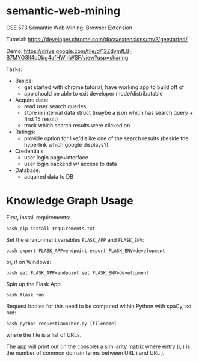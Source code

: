 # semantic-web-mining
CSE 573 Semantic Web Mining: Browser Extension

Tutorial:
https://developer.chrome.com/docs/extensions/mv2/getstarted/

Demo:
https://drive.google.com/file/d/12ZdymfL8-B7MYO3II4qDbg4afHWjnWSF/view?usp=sharing

Tasks:
- Basics: 
    - get started with chrome tutorial, have working app to build off of
    - app should be able to exit developer mode/distributable  
- Acquire data:
    - read user search queries
    - store in internal data struct (maybe a json which has search query + first 15 result)
    - track which search results were clicked on
- Ratings:
    - provide option for like/dislike one of the search results (beside the hyperlink which google displays?)
- Credentials:
    - user login page+interface
    - user login backend w/ access to data
- Database:
    - acquired data to DB

# Knowledge Graph Usage
First, install requirements:

``bash
pip install requirements.txt
``

Set the environment variables `FLASK_APP` and `FLASK_ENV`: 

``bash
export FLASK_APP=endpoint
export FLASK_ENV=development
``

or, if on Windows:

``bash
set FLASK_APP=endpoint
set FLASK_ENV=development
``

Spin up the Flask App

``bash
flask run
``

Request bodies for this need to be computed within Python with spaCy, so run:

``bash
python requestlauncher.py [filename]
``

where the file is a list of URLs.

The app will print out (in the console) a similarity matrix where entry (i,j) is the number of common domain terms between URL i and URL j.
